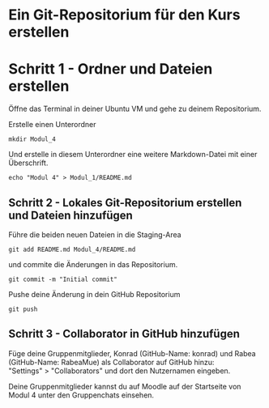 # Ein Git-Repositorium für den Kurs erstellen

# Schritt 1 - Ordner und Dateien erstellen

Öffne das Terminal in deiner Ubuntu VM und gehe zu deinem Repositorium.

Erstelle einen Unterordner

```
mkdir Modul_4
```

Und erstelle in diesem Unterordner eine weitere Markdown-Datei mit
einer Überschrift.

```
echo "Modul 4" > Modul_1/README.md
```

## Schritt 2 - Lokales Git-Repositorium erstellen und Dateien hinzufügen


Führe die beiden neuen Dateien in die Staging-Area

```
git add README.md Modul_4/README.md
```

und commite die Änderungen in das Repositorium.

```
git commit -m "Initial commit"
```

Pushe deine Änderung in dein GitHub Repositorium

```
git push
```

## Schritt 3 - Collaborator in GitHub hinzufügen

Füge deine Gruppenmitglieder, Konrad (GitHub-Name: konrad) und Rabea (GitHub-Name: RabeaMue) als Collaborator auf GitHub hinzu:  
"Settings" > "Collaborators" und dort den Nutzernamen eingeben.  

Deine Gruppenmitglieder kannst du auf Moodle auf der Startseite von Modul 4 unter den Gruppenchats einsehen.
